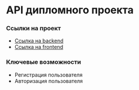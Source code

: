 # API дипломного проекта
### Ссылки на проект
<ul>
  <li><a href="https://api.zootoo.ru/">Ссылка на backend</a> </li>
  <li><a href="https://zootoo.ru/">Ссылка на frontend</a> </li>
</ul>

### Ключевые возможности

<ul>
  <li>Регистрация пользователя</li>
  <li>Авторизация пользователя</li>
</ul>


